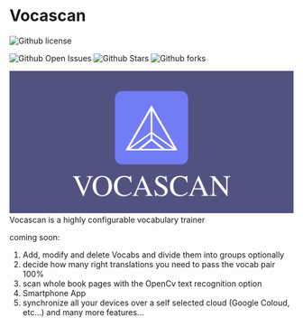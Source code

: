 # Vocascan
![Github license](https://img.shields.io/github/license/ENDER-9/Vocascan)

![Github Open Issues](https://img.shields.io/github/issues/ENDER-9/Vocascan)
![Github Stars](https://img.shields.io/github/stars/ENDER-9/Vocascan)
![Github forks](https://img.shields.io/github/forks/ENDER-9/Vocascan)



![alt text](https://github.com/ENDER-9/Vocascan/blob/master/src/images/Vocascan-github-logo.png)
Vocascan is a highly configurable vocabulary trainer

coming soon:
1. Add, modify and delete Vocabs and divide them into groups optionally
2. decide how many right translations you need to pass the vocab pair 100%
3. scan whole book pages with the OpenCv text recognition option
4. Smartphone App
5. synchronize all your devices over a self selected cloud (Google Coloud, etc...)
and many more features...
